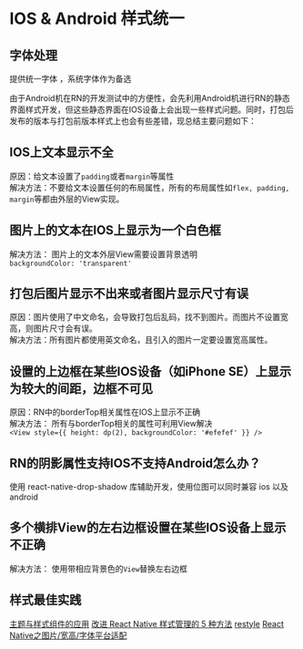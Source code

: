 # IOS & Android 样式统一

## 字体处理

提供统一字体 ，系统字体作为备选

由于Android机在RN的开发测试中的方便性，会先利用Android机进行RN的静态界面样式开发，但这些静态界面在IOS设备上会出现一些样式问题。同时，打包后发布的版本与打包前版本样式上也会有些差错，现总结主要问题如下：

## IOS上文本显示不全
原因：给文本设置了`padding`或者`margin`等属性  
解决方法：不要给文本设置任何的布局属性，所有的布局属性如`flex, padding, margin`等都由外层的View实现。

## 图片上的文本在IOS上显示为一个白色框
解决方法： 图片上的文本外层View需要设置背景透明  
`backgroundColor: 'transparent'`

## 打包后图片显示不出来或者图片显示尺寸有误  
原因：图片使用了中文命名，会导致打包后乱码，找不到图片。而图片不设置宽高，则图片尺寸会有误。  
解决方法：所有图片都使用英文命名，且引入的图片一定要设置宽高属性。

## 设置的上边框在某些IOS设备（如iPhone SE）上显示为较大的间距，边框不可见  
原因：RN中的borderTop相关属性在IOS上显示不正确  
解决方法： 所有与borderTop相关的属性可利用View解决  
`<View style={{ height: dp(2), backgroundColor: '#efefef' }} />`

## RN的阴影属性支持IOS不支持Android怎么办？  
使用 react-native-drop-shadow 库辅助开发，使用位图可以同时兼容 ios 以及 android

## 多个横排View的左右边框设置在某些IOS设备上显示不正确  
解决方法： 使用带相应背景色的`View`替换左右边框

## 样式最佳实践

[主题与样式组件的应用](https://blog.openreplay.com/theming-react-native-applications-with-styled-components)
[改进 React Native 样式管理的 5 种方法](https://shopify.engineering/5-ways-to-improve-your-react-native-styling-workflow)
[restyle](https://github.com/Shopify/restyle)
[React Native之图片/宽高/字体平台适配](https://blog.51cto.com/u_15080029/3468992)

